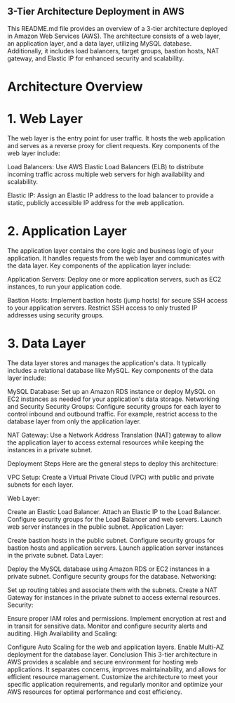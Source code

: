 ## 3-Tier Architecture Deployment in AWS ## 

This README.md file provides an overview of a 3-tier architecture deployed in Amazon Web Services (AWS). The architecture consists of a web layer, an application layer, and a data layer, utilizing MySQL database. Additionally, it includes load balancers, target groups, bastion hosts, NAT gateway, and Elastic IP for enhanced security and scalability.

# Architecture Overview #
# 1. Web Layer # 

The web layer is the entry point for user traffic. It hosts the web application and serves as a reverse proxy for client requests. Key components of the web layer include:

Load Balancers: Use AWS Elastic Load Balancers (ELB) to distribute incoming traffic across multiple web servers for high availability and scalability.

Elastic IP: Assign an Elastic IP address to the load balancer to provide a static, publicly accessible IP address for the web application.

# 2. Application Layer #

The application layer contains the core logic and business logic of your application. It handles requests from the web layer and communicates with the data layer. Key components of the application layer include:

Application Servers: Deploy one or more application servers, such as EC2 instances, to run your application code.

Bastion Hosts: Implement bastion hosts (jump hosts) for secure SSH access to your application servers. Restrict SSH access to only trusted IP addresses using security groups.

# 3. Data Layer #
 
The data layer stores and manages the application's data. It typically includes a relational database like MySQL. Key components of the data layer include:

MySQL Database: Set up an Amazon RDS instance or deploy MySQL on EC2 instances as needed for your application's data storage.
Networking and Security
Security Groups: Configure security groups for each layer to control inbound and outbound traffic. For example, restrict access to the database layer from only the application layer.

NAT Gateway: Use a Network Address Translation (NAT) gateway to allow the application layer to access external resources while keeping the instances in a private subnet.

Deployment Steps
Here are the general steps to deploy this architecture:

VPC Setup: Create a Virtual Private Cloud (VPC) with public and private subnets for each layer.

Web Layer:

Create an Elastic Load Balancer.
Attach an Elastic IP to the Load Balancer.
Configure security groups for the Load Balancer and web servers.
Launch web server instances in the public subnet.
Application Layer:

Create bastion hosts in the public subnet.
Configure security groups for bastion hosts and application servers.
Launch application server instances in the private subnet.
Data Layer:

Deploy the MySQL database using Amazon RDS or EC2 instances in a private subnet.
Configure security groups for the database.
Networking:

Set up routing tables and associate them with the subnets.
Create a NAT Gateway for instances in the private subnet to access external resources.
Security:

Ensure proper IAM roles and permissions.
Implement encryption at rest and in transit for sensitive data.
Monitor and configure security alerts and auditing.
High Availability and Scaling:

Configure Auto Scaling for the web and application layers.
Enable Multi-AZ deployment for the database layer.
Conclusion
This 3-tier architecture in AWS provides a scalable and secure environment for hosting web applications. It separates concerns, improves maintainability, and allows for efficient resource management. Customize the architecture to meet your specific application requirements, and regularly monitor and optimize your AWS resources for optimal performance and cost efficiency.
